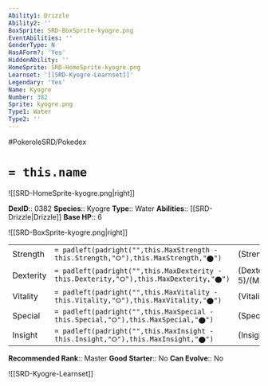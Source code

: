 ```yaml
---
Ability1: Drizzle
Ability2: ''
BoxSprite: SRD-BoxSprite-kyogre.png
EventAbilities: ''
GenderType: N
HasAForm?: 'Yes'
HiddenAbility: ''
HomeSprite: SRD-HomeSprite-kyogre.png
Learnset: '[[SRD-Kyogre-Learnset]]'
Legendary: 'Yes'
Name: Kyogre
Number: 382
Sprite: kyogre.png
Type1: Water
Type2: ''
---
```


#PokeroleSRD/Pokedex

# `= this.name`

![[SRD-HomeSprite-kyogre.png|right]]

**DexID**:: 0382
**Species**:: Kyogre
**Type**:: Water
**Abilities**:: [[SRD-Drizzle|Drizzle]]
**Base HP**:: 6

![[SRD-BoxSprite-kyogre.png|right]]

|           |                                                                                        |                                          |
| --------- | -------------------------------------------------------------------------------------- | ---------------------------------------- |
| Strength  | `= padleft(padright("",this.MaxStrength - this.Strength,"⭘"),this.MaxStrength,"⬤")`    | (Strength::6)/(MaxStrength::6)   |
| Dexterity | `= padleft(padright("",this.MaxDexterity - this.Dexterity,"⭘"),this.MaxDexterity,"⬤")` | (Dexterity:: 5)/(MaxDexterity::5) |
| Vitality  | `= padleft(padright("",this.MaxVitality - this.Vitality,"⭘"),this.MaxVitality,"⬤")`    | (Vitality::5)/(MaxVitality::5)   |
| Special   | `= padleft(padright("",this.MaxSpecial - this.Special,"⭘"),this.MaxSpecial,"⬤")`       | (Special::8)/(MaxSpecial::8)     |
| Insight   | `= padleft(padright("",this.MaxInsight - this.Insight,"⭘"),this.MaxInsight,"⬤")`       | (Insight::7)/(MaxInsight::7)     |

**Recommended Rank**:: Master
**Good Starter**:: No
**Can Evolve**:: No

![[SRD-Kyogre-Learnset]]